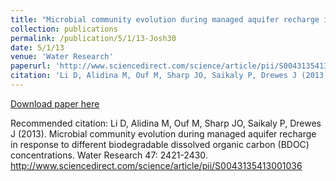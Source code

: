 ```yaml
---
title: "Microbial community evolution during managed aquifer recharge in response to different biodegradable dissolved organic carbon (BDOC) concentrations"
collection: publications
permalink: /publication/5/1/13-Josh30
date: 5/1/13
venue: 'Water Research'
paperurl: 'http://www.sciencedirect.com/science/article/pii/S0043135413001036'
citation: 'Li D, Alidina M, Ouf M, Sharp JO, Saikaly P, Drewes J (2013). Microbial community evolution during managed aquifer recharge in response to different biodegradable dissolved organic carbon (BDOC) concentrations. Water Research 47: 2421-2430. http://www.sciencedirect.com/science/article/pii/S0043135413001036'
---
```


<a href='http://www.sciencedirect.com/science/article/pii/S0043135413001036'>Download paper here</a>

Recommended citation: Li D, Alidina M, Ouf M, Sharp JO, Saikaly P, Drewes J (2013). Microbial community evolution during managed aquifer recharge in response to different biodegradable dissolved organic carbon (BDOC) concentrations. Water Research 47: 2421-2430. http://www.sciencedirect.com/science/article/pii/S0043135413001036